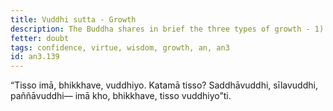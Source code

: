 ```yaml
---
title: Vuddhi sutta - Growth
description: The Buddha shares in brief the three types of growth - 1) confidence, 2) virtue, and 3) wisdom.
fetter: doubt
tags: confidence, virtue, wisdom, growth, an, an3
id: an3.139
---
```


“Tisso imā, bhikkhave, vuddhiyo. Katamā tisso? Saddhāvuddhi, sīlavuddhi, paññāvuddhi— imā kho, bhikkhave, tisso vuddhiyo”ti.